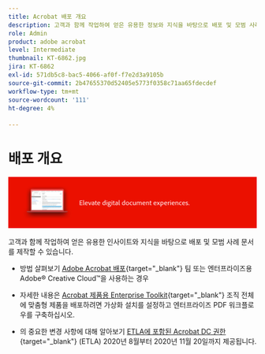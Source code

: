 ```yaml
---
title: Acrobat 배포 개요
description: 고객과 함께 작업하여 얻은 유용한 정보와 지식을 바탕으로 배포 및 모범 사례 문서 작성
role: Admin
product: adobe acrobat
level: Intermediate
thumbnail: KT-6862.jpg
jira: KT-6862
exl-id: 571db5c8-bac5-4066-af0f-f7e2d3a9105b
source-git-commit: 2b47655370d52405e5773f0358c71aa65fdecdef
workflow-type: tm+mt
source-wordcount: '111'
ht-degree: 4%

---
```


# 배포 개요

![Acrobat 배포 이미지](../assets/Hero-Deploy.png)

고객과 함께 작업하여 얻은 유용한 인사이트와 지식을 바탕으로 배포 및 모범 사례 문서를 제작할 수 있습니다.

* 방법 살펴보기 [Adobe Acrobat 배포](https://helpx.adobe.com/enterprise/using/deploying-acrobat.html){target="_blank"} 팀 또는 엔터프라이즈용 Adobe® Creative Cloud™을 사용하는 경우

* 자세한 내용은 [Acrobat 제품용 Enterprise Toolkit](https://www.adobe.com/devnet-docs/acrobatetk/index.html){target="_blank"} 조직 전체에 맞춤형 제품을 배포하려면 가상화 설치를 설정하고 엔터프라이즈 PDF 워크플로우를 구축하십시오.

* 의 중요한 변경 사항에 대해 알아보기 [ETLA에 포함된 Acrobat DC 권한](signentitlementchanges.md){target="_blank"} (ETLA) 2020년 8월부터 2020년 11월 20일까지 제공됩니다.
